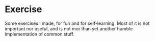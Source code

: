 # Exercise
Some exercises I made, for fun and for self-learning.
Most of it is not important nor useful, and is not mor than yet another
humble implementation of common stuff.